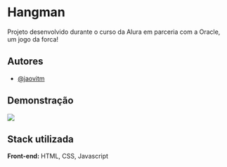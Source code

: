 
# Hangman

Projeto desenvolvido durante o curso da Alura em parceria com a Oracle, um jogo da forca!

## Autores

- [@jaovitm](https://www.github.com/jaovitm)


## Demonstração

![](/Hangman/demo.gif)

## Stack utilizada

**Front-end:** HTML, CSS, Javascript



